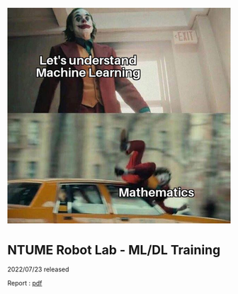![meme](meme.jpg)

# NTUME Robot Lab - ML/DL Training
2022/07/23 released

Report : [pdf](20220723_training.pdf)